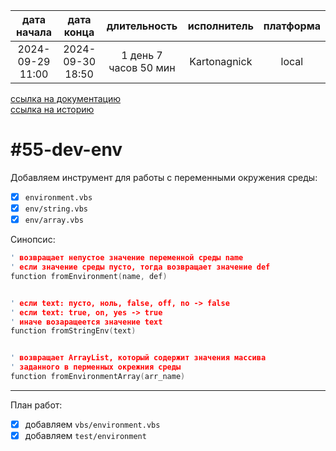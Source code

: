 |   дата начала    |    дата конца    |      длительность     | исполнитель  | платформа |
|:----------------:|:----------------:|:---------------------:|:------------:|:---------:|
| 2024-09-29 11:00 | 2024-09-30 18:50 | 1 день 7 часов 50 мин | Kartonagnick |   local   |

[ссылка на документацию](../docs.md)  
[ссылка на историю](../history.md#-v055-dev)  

#55-dev-env
=============
Добавляем инструмент для работы с переменными окружения среды:  
  - [x] `environment.vbs`  
  - [x] `env/string.vbs`  
  - [x] `env/array.vbs`  

Синопсис:  

```cpp
' возвращает непустое значение переменной среды name
' если значение среды пусто, тогда возвращает значение def
function fromEnvironment(name, def)


' если text: пусто, ноль, false, off, no -> false
' если text: true, on, yes -> true
' иначе возаращеется значение text
function fromStringEnv(text)


' возвращает ArrayList, который содержит значения массива
' заданного в перменных окрежния среды
function fromEnvironmentArray(arr_name)
```

--------------------------------------------------------------------------------

План работ:  
  - [x] добавляем `vbs/environment.vbs`  
  - [x] добавляем `test/environment`  
